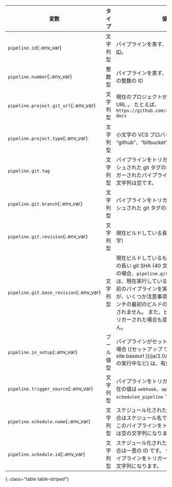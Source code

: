 | 変数                                      | タイプ   | 値                                                                                                                                                                                                      |
| --------------------------------------- | ----- | ------------------------------------------------------------------------------------------------------------------------------------------------------------------------------------------------------ |
| `pipeline.id`{:.env_var}                | 文字列型  | パイプラインを表す、[グローバルに一意のID](https://en.wikipedia.org/wiki/Universally_unique_identifier)。                                                                                                                  |
| `pipeline.number`{:.env_var}            | 整数型   | パイプラインを表す、プロジェクトで一意の整数の ID                                                                                                                                                                             |
| `pipeline.project.git_url`{:.env_var}   | 文字列型  | 現在のプロジェクトがホストされている URL 。 たとえば、`https://github.com/circleci/circleci-docs`                                                                                                                              |
| `pipeline.project.type`{:.env_var}      | 文字列型  | 小文字の VCS プロバイダ名。 例: “github”、“bitbucket”                                                                                                                                                               |
| `pipeline.git.tag`                      | 文字列型  | パイプラインをトリガーするためにプッシュされた git タグの名前。 タグでトリガーされたパイプラインでない場合は、文字列は空です。                                                                                                                                     |
| `pipeline.git.branch`{:.env_var}        | 文字列型  | パイプラインをトリガーするためにプッシュされた git タグの名前。                                                                                                                                                                     |
| `pipeline.git.revision`{:.env_var}      | 文字列型  | 現在ビルドしている長い git SHA（４０文字）                                                                                                                                                                              |
| `pipeline.git.base_revision`{:.env_var} | 文字列型  | 現在ビルドしているものより前のビルドの長い git SHA (40 文字) **注: ** 多くの場合、`pipeline.git.base_revision` は、現在実行しているパイプラインより前のパイプラインを実行する SHA ですが、いくつか注意事項があります。 ブランチの最初のビルドの場合、変数は表示されません。 また、ビルドが API からトリガーされた場合も変数は表示されません。 |
| `pipeline.in_setup`{:.env_var}          | ブール値型 | パイプラインがセットアップ段階にある場合 ([セットアップ ワークフロー]({{ site.baseurl }}/ja/2.0/dynamic-config/)の実行中など) は、有効です。                                                                                                        |
| `pipeline.trigger_source`{:.env_var}    | 文字列型  | パイプラインをトリガーするソース、現在の値は `webhook`、`api`、`scheduled_pipeline` です。                                                                                                                                        |
| `pipeline.schedule.name`{:.env_var}     | 文字列型  | スケジュール化されたパイプラインの場合はスケジュール名です。 他のソースがこのパイプラインをトリガーすると、値は空の文字列になります。                                                                                                                                    |
| `pipeline.schedule.id`{:.env_var}       | 文字列型  | スケジュール化されたパイプラインの場合は一意の ID です。 他のソースがこのパイプラインをトリガーすると、値は空の文字列になります。                                                                                                                                    |
{: class="table table-striped"}